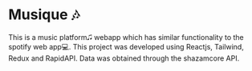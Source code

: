 # Musique 🎶

This is a music platform🎜 webapp which has similar functionality to the spotify web app💻. 
This project was developed using Reactjs, Tailwind, Redux and RapidAPI.
Data was obtained through the shazamcore API.